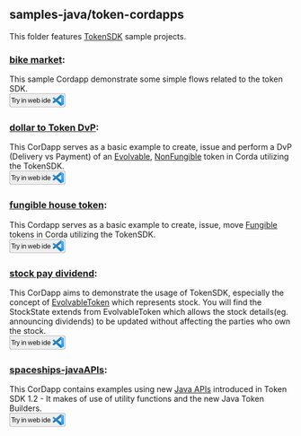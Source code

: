## samples-java/token-cordapps

This folder features [TokenSDK](https://training.corda.net/libraries/tokens-sdk/) sample projects.

### [bike market](./bikemarket):
This sample Cordapp demonstrate some simple flows related to the token SDK.  
[<img src="../webIDE.png" height=25 />](https://ide.corda.net/?folder=/home/coder/samples-java/Tokens/bikemarket)

### [dollar to Token DvP](./dollartohousetoken):
This CorDapp serves as a basic example to create, issue and perform a DvP (Delivery vs Payment) of an [Evolvable](https://training.corda.net/libraries/tokens-sdk/#evolvabletokentype), [NonFungible](https://training.corda.net/libraries/tokens-sdk/#nonfungibletoken) token in Corda utilizing the TokenSDK.  
[<img src="../webIDE.png" height=25 />](https://ide.corda.net/?folder=/home/coder/samples-java/Tokens/dollartohousetoken)

### [fungible house token](./fungiblehousetoken):
This Cordapp serves as a basic example to create, issue, move [Fungible](https://training.corda.net/libraries/tokens-sdk/#fungibletoken) tokens in Corda utilizing the TokenSDK.  
[<img src="../webIDE.png" height=25 />](https://ide.corda.net/?folder=/home/coder/samples-java/Tokens/fungiblehousetoken)

### [stock pay dividend](./stockpaydividend):
This CorDapp aims to demonstrate the usage of TokenSDK, especially the concept of [EvolvableToken](https://training.corda.net/libraries/tokens-sdk/#evolvabletokentype) which represents stock. You will find the StockState extends from EvolvableToken which allows the stock details(eg. announcing dividends) to be updated without affecting the parties who own the stock.  
[<img src="../webIDE.png" height=25 />](https://ide.corda.net/?folder=/home/coder/samples-java/Tokens/stockpaydividend)

### [spaceships-javaAPIs](./spaceships-javaAPIs):
This CorDapp contains examples using new [Java APIs](https://medium.com/corda/corda-tokens-made-easy-with-new-java-apis-83095693d72) introduced in Token SDK 1.2 - It makes of use of utility functions and the new Java Token Builders.  
[<img src="../webIDE.png" height=25 />](https://ide.corda.net/?folder=/home/coder/samples-java/Tokens/spaceships-javaAPIs)